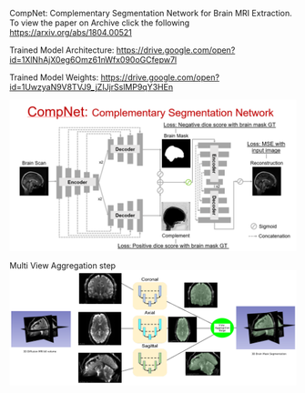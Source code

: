 CompNet: Complementary Segmentation Network for Brain MRI Extraction. To view the paper on Archive click the following https://arxiv.org/abs/1804.00521

Trained Model Architecture: https://drive.google.com/open?id=1XlNhAjX0eg6Omz61nWfx090oGCfepw7l

Trained Model Weights: https://drive.google.com/open?id=1UwzyaN9V8TVJ9_jZIJjrSslMP9qY3HEn

![Screenshot](https://github.com/SenthilCaesar/CNN-Brain-MRI-Segmentation/blob/master/CompNet%20Arch.png)


Multi View Aggregation step
![Screenshot](https://github.com/SenthilCaesar/CNN-Brain-MRI-Segmentation/blob/master/Multiview.png)
